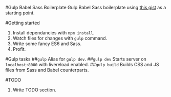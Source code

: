 #Gulp Babel Sass Boilerplate
Gulp Babel Sass boilerplate using [this gist](https://gist.github.com/danharper/3ca2273125f500429945) as a starting point.

#Getting started
1. Install dependancies with `npm install`.
2. Watch files for changes with `gulp` command. 
3. Write some fancy ES6 and Sass.
4. Profit. 

#Gulp tasks
##`gulp`
Alias for `gulp dev`.
##`gulp dev`
Starts server on `localhost:8000` with livereload enabled. 
##`gulp build` 
Builds CSS and JS files from Sass and Babel counterparts.

#TODO
1. Write TODO section.